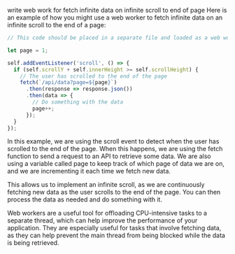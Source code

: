 write web work for fetch infinite data on infinite  scroll to end of page
Here is an example of how you might use a web worker to fetch infinite data on an infinite scroll to the end of a page:

```js
// This code should be placed in a separate file and loaded as a web worker

let page = 1;

self.addEventListener('scroll', () => {
  if (self.scrollY + self.innerHeight >= self.scrollHeight) {
    // The user has scrolled to the end of the page
    fetch(`/api/data?page=${page}`)
      .then(response => response.json())
      .then(data => {
        // Do something with the data
        page++;
      });
  }
});

```

In this example, we are using the scroll event to detect when the user has scrolled to the end of the page. When this happens, we are using the fetch function to send a request to an API to retrieve some data. We are also using a variable called page to keep track of which page of data we are on, and we are incrementing it each time we fetch new data.

This allows us to implement an infinite scroll, as we are continuously fetching new data as the user scrolls to the end of the page. You can then process the data as needed and do something with it.

Web workers are a useful tool for offloading CPU-intensive tasks to a separate thread, which can help improve the performance of your application. They are especially useful for tasks that involve fetching data, as they can help prevent the main thread from being blocked while the data is being retrieved.